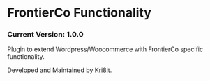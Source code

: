 # FrontierCo Functionality
### Current Version: 1.0.0

Plugin to extend Wordpress/Woocommerce with FrontierCo specific functionality.

Developed and Maintained by [Kri8it](https://kri8it.com/).
